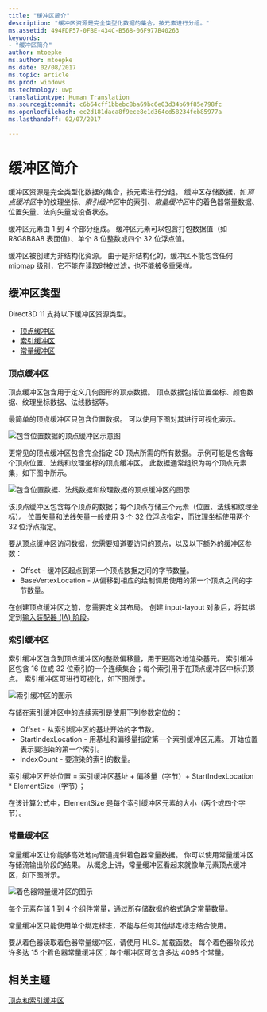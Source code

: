 ```yaml
---
title: "缓冲区简介"
description: "缓冲区资源是完全类型化数据的集合，按元素进行分组。"
ms.assetid: 494FDF57-0FBE-434C-B568-06F977B40263
keywords:
- "缓冲区简介"
author: mtoepke
ms.author: mtoepke
ms.date: 02/08/2017
ms.topic: article
ms.prod: windows
ms.technology: uwp
translationtype: Human Translation
ms.sourcegitcommit: c6b64cff1bbebc8ba69bc6e03d34b69f85e798fc
ms.openlocfilehash: ec2d181daca8f9ece8e1d364cd58234feb85977a
ms.lasthandoff: 02/07/2017

---
```


# <a name="introduction-to-buffers"></a>缓冲区简介


缓冲区资源是完全类型化数据的集合，按元素进行分组。 缓冲区存储数据，如*顶点缓冲区*中的纹理坐标、*索引缓冲区*中的索引、*常量缓冲区*中的着色器常量数据、位置矢量、法向矢量或设备状态。

缓冲区元素由 1 到 4 个部分组成。 缓冲区元素可以包含打包数据值（如 R8G8B8A8 表面值）、单个 8 位整数或四个 32 位浮点值。

缓冲区被创建为非结构化资源。 由于是非结构化的，缓冲区不能包含任何 mipmap 级别，它不能在读取时被过滤，也不能被多重采样。

## <a name="span-idbuffertypesspanspan-idbuffertypesspanspan-idbuffertypesspanbuffer-types"></a><span id="Buffer_Types"></span><span id="buffer_types"></span><span id="BUFFER_TYPES"></span>缓冲区类型


Direct3D 11 支持以下缓冲区资源类型。

-   [顶点缓冲区](#vertex-buffer)
-   [索引缓冲区](#index-buffer)
-   [常量缓冲区](#shader-constant-buffer)

### <a name="span-idvertexbufferspanspan-idvertexbufferspanspan-idvertexbufferspanspan-idvertex-bufferspanvertex-buffer"></a><span id="Vertex_Buffer"></span><span id="vertex_buffer"></span><span id="VERTEX_BUFFER"></span><span id="vertex-buffer"></span>顶点缓冲区

顶点缓冲区包含用于定义几何图形的顶点数据。 顶点数据包括位置坐标、颜色数据、纹理坐标数据、法线数据等。

最简单的顶点缓冲区只包含位置数据。 可以使用下图对其进行可视化表示。

![包含位置数据的顶点缓冲区示意图](images/d3d10-resources-single-element-vb2.png)

更常见的顶点缓冲区包含完全指定 3D 顶点所需的所有数据。 示例可能是包含每个顶点位置、法线和纹理坐标的顶点缓冲区。 此数据通常组织为每个顶点元素集，如下图中所示。

![包含位置数据、法线数据和纹理数据的顶点缓冲区的图示](images/d3d10-vertex-buffer-element.png)

该顶点缓冲区包含每个顶点的数据；每个顶点存储三个元素（位置、法线和纹理坐标）。 位置矢量和法线矢量一般使用 3 个 32 位浮点指定，而纹理坐标使用两个 32 位浮点指定。

要从顶点缓冲区访问数据，您需要知道要访问的顶点，以及以下额外的缓冲区参数：

-   Offset - 缓冲区起点到第一个顶点数据之间的字节数量。
-   BaseVertexLocation - 从偏移到相应的绘制调用使用的第一个顶点之间的字节数量。

在创建顶点缓冲区之前，您需要定义其布局。 创建 input-layout 对象后，将其绑定到[输入装配器 (IA) 阶段](input-assembler-stage--ia-.md)。

### <a name="span-idindexbufferspanspan-idindexbufferspanspan-idindexbufferspanspan-idindex-bufferspanindex-buffer"></a><span id="Index_Buffer"></span><span id="index_buffer"></span><span id="INDEX_BUFFER"></span><span id="index-buffer"></span>索引缓冲区

索引缓冲区包含到顶点缓冲区的整数偏移量，用于更高效地渲染基元。 索引缓冲区包含 16 位或 32 位索引的一个连续集合；每个索引用于在顶点缓冲区中标识顶点。 索引缓冲区可进行可视化，如下图所示。

![索引缓冲区的图示](images/d3d10-index-buffer.png)

存储在索引缓冲区中的连续索引是使用下列参数定位的：

-   Offset - 从索引缓冲区的基址开始的字节数。
-   StartIndexLocation - 用基址和偏移量指定第一个索引缓冲区元素。 开始位置表示要渲染的第一个索引。
-   IndexCount - 要渲染的索引的数量。

索引缓冲区开始位置 = 索引缓冲区基址 + 偏移量（字节）+ StartIndexLocation \* ElementSize（字节）；

在该计算公式中，ElementSize 是每个索引缓冲区元素的大小（两个或四个字节）。

### <a name="span-idshaderconstantbufferspanspan-idshaderconstantbufferspanspan-idshaderconstantbufferspanspan-idshader-constant-bufferspanconstant-buffer"></a><span id="Shader_Constant_Buffer"></span><span id="shader_constant_buffer"></span><span id="SHADER_CONSTANT_BUFFER"></span><span id="shader-constant-buffer"></span>常量缓冲区

常量缓冲区让你能够高效地向管道提供着色器常量数据。 你可以使用常量缓冲区存储流输出阶段的结果。 从概念上讲，常量缓冲区看起来就像单元素顶点缓冲区，如下图所示。

![着色器常量缓冲区的图示](images/d3d10-shader-resource-buffer.png)

每个元素存储 1 到 4 个组件常量，通过所存储数据的格式确定常量数量。

常量缓冲区只能使用单个绑定标志，不能与任何其他绑定标志结合使用。

要从着色器读取着色器常量缓冲区，请使用 HLSL 加载函数。 每个着色器阶段允许多达 15 个着色器常量缓冲区；每个缓冲区可包含多达 4096 个常量。

## <a name="span-idrelated-topicsspanrelated-topics"></a><span id="related-topics"></span>相关主题


[顶点和索引缓冲区](vertex-and-index-buffers.md)

 

 






